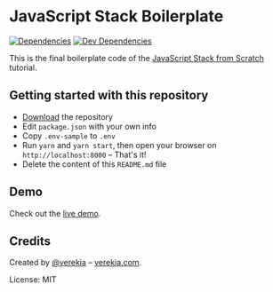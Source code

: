 # JavaScript Stack Boilerplate

[![Dependencies](https://img.shields.io/david/verekia/js-stack-boilerplate.svg)](https://david-dm.org/verekia/js-stack-boilerplate)
[![Dev Dependencies](https://img.shields.io/david/dev/verekia/js-stack-boilerplate.svg)](https://david-dm.org/verekia/js-stack-boilerplate?type=dev)

This is the final boilerplate code of the [JavaScript Stack from Scratch](https://github.com/verekia/js-stack-from-scratch) tutorial.

## Getting started with this repository

- [Download](https://github.com/verekia/js-stack-boilerplate/archive/master.zip) the repository
- Edit `package.json` with your own info
- Copy `.env-sample` to `.env`
- Run `yarn` and `yarn start`, then open your browser on `http://localhost:8000` – That's it!
- Delete the content of this `README.md` file

## Demo

Check out the [live demo](https://js-stack.herokuapp.com/).

## Credits

Created by [@verekia](https://twitter.com/verekia) – [verekia.com](http://verekia.com/).

License: MIT
